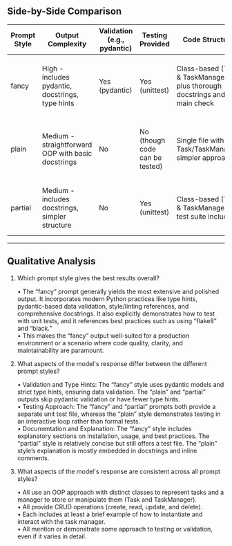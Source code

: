 ## Side-by-Side Comparison

| Prompt Style | Output Complexity | Validation (e.g., pydantic) | Testing Provided | Code Structure | Additional Explanations |
|-------------|-------------------|-----------------------------|------------------|---------------|-------------------------|
| fancy       | High - includes pydantic, docstrings, type hints | Yes (pydantic)    | Yes (unittest)  | Class-based (Task & TaskManager), plus thorough docstrings and a main check | Extensive (includes usage notes, docstrings, requirements, commit message) |
| plain       | Medium - straightforward OOP with basic docstrings | No                | No (though code can be tested) | Single file with Task/TaskManager, simpler approach | Balanced clarity, fewer details; includes an interactive example usage loop |
| partial     | Medium - includes docstrings, simpler structure | No                | Yes (unittest)  | Class-based (Task & TaskManager), test suite included | Minimal but clear explanation, example usage block at the bottom |

---

## Qualitative Analysis

1) Which prompt style gives the best results overall?

   • The “fancy” prompt generally yields the most extensive and polished output. It incorporates modern Python practices like type hints, pydantic-based data validation, style/linting references, and comprehensive docstrings. It also explicitly demonstrates how to test with unit tests, and it references best practices such as using “flake8” and “black.”  
   • This makes the “fancy” output well-suited for a production environment or a scenario where code quality, clarity, and maintainability are paramount.

2) What aspects of the model's response differ between the different prompt styles?

   • Validation and Type Hints: The “fancy” style uses pydantic models and strict type hints, ensuring data validation. The “plain” and “partial” outputs skip pydantic validation or have fewer type hints.  
   • Testing Approach: The “fancy” and “partial” prompts both provide a separate unit test file, whereas the “plain” style demonstrates testing in an interactive loop rather than formal tests.  
   • Documentation and Explanation: The “fancy” style includes explanatory sections on installation, usage, and best practices. The “partial” style is relatively concise but still offers a test file. The “plain” style’s explanation is mostly embedded in docstrings and inline comments.

3) What aspects of the model's response are consistent across all prompt styles?

   • All use an OOP approach with distinct classes to represent tasks and a manager to store or manipulate them (Task and TaskManager).  
   • All provide CRUD operations (create, read, update, and delete).  
   • Each includes at least a brief example of how to instantiate and interact with the task manager.  
   • All mention or demonstrate some approach to testing or validation, even if it varies in detail.